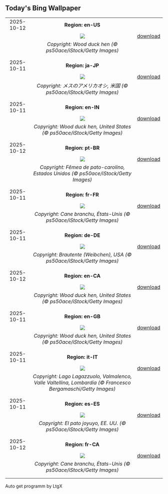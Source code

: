 ## Today's Bing Wallpaper
|      |      |      |
| :----: | :----: | :----: |
|2025-10-12|**Region: en-US**||
||![](https://www.bing.com/th?id=OHR.WoodDuckHen_EN-US0382439406_UHD.jpg&pid=hp&w=1152&h=648&rs=1&c=4)| [download](https://www.bing.com/th?id=OHR.WoodDuckHen_EN-US0382439406_UHD.jpg)|
||*Copyright: Wood duck hen (© ps50ace/iStock/Getty Images)*
||
|||
|2025-10-11|**Region: ja-JP**||
||![](https://www.bing.com/th?id=OHR.WoodDuckHen_JA-JP7933266501_UHD.jpg&pid=hp&w=1152&h=648&rs=1&c=4)| [download](https://www.bing.com/th?id=OHR.WoodDuckHen_JA-JP7933266501_UHD.jpg)|
||*Copyright: メスのアメリカオシ, 米国 (© ps50ace/iStock/Getty Images)*
||
|||
|2025-10-11|**Region: en-IN**||
||![](https://www.bing.com/th?id=OHR.WoodDuckHen_EN-IN0584855660_UHD.jpg&pid=hp&w=1152&h=648&rs=1&c=4)| [download](https://www.bing.com/th?id=OHR.WoodDuckHen_EN-IN0584855660_UHD.jpg)|
||*Copyright: Wood duck hen, United States (© ps50ace/iStock/Getty Images)*
||
|||
|2025-10-12|**Region: pt-BR**||
||![](https://www.bing.com/th?id=OHR.WoodDuckHen_PT-BR4872632595_UHD.jpg&pid=hp&w=1152&h=648&rs=1&c=4)| [download](https://www.bing.com/th?id=OHR.WoodDuckHen_PT-BR4872632595_UHD.jpg)|
||*Copyright: Fêmea de pato-carolino, Estados Unidos (© ps50ace/iStock/Getty Images)*
||
|||
|2025-10-11|**Region: fr-FR**||
||![](https://www.bing.com/th?id=OHR.WoodDuckHen_FR-FR2128757864_UHD.jpg&pid=hp&w=1152&h=648&rs=1&c=4)| [download](https://www.bing.com/th?id=OHR.WoodDuckHen_FR-FR2128757864_UHD.jpg)|
||*Copyright: Cane branchu, États-Unis (© ps50ace/iStock/Getty Images)*
||
|||
|2025-10-11|**Region: de-DE**||
||![](https://www.bing.com/th?id=OHR.WoodDuckHen_DE-DE3532721036_UHD.jpg&pid=hp&w=1152&h=648&rs=1&c=4)| [download](https://www.bing.com/th?id=OHR.WoodDuckHen_DE-DE3532721036_UHD.jpg)|
||*Copyright: Brautente (Weibchen), USA (© ps50ace/iStock/Getty Images)*
||
|||
|2025-10-12|**Region: en-CA**||
||![](https://www.bing.com/th?id=OHR.WoodDuckHen_EN-CA8442966636_UHD.jpg&pid=hp&w=1152&h=648&rs=1&c=4)| [download](https://www.bing.com/th?id=OHR.WoodDuckHen_EN-CA8442966636_UHD.jpg)|
||*Copyright: Wood duck hen, United States (© ps50ace/iStock/Getty Images)*
||
|||
|2025-10-11|**Region: en-GB**||
||![](https://www.bing.com/th?id=OHR.WoodDuckHen_EN-GB5445479640_UHD.jpg&pid=hp&w=1152&h=648&rs=1&c=4)| [download](https://www.bing.com/th?id=OHR.WoodDuckHen_EN-GB5445479640_UHD.jpg)|
||*Copyright: Wood duck hen, United States (© ps50ace/iStock/Getty Images)*
||
|||
|2025-10-11|**Region: it-IT**||
||![](https://www.bing.com/th?id=OHR.LagoLagazuolo_IT-IT9428871019_UHD.jpg&pid=hp&w=1152&h=648&rs=1&c=4)| [download](https://www.bing.com/th?id=OHR.LagoLagazuolo_IT-IT9428871019_UHD.jpg)|
||*Copyright: Lago Lagazzuolo, Valmalenco, Valle Valtellina, Lombardia (© Francesco Bergamaschi/Getty Images)*
||
|||
|2025-10-11|**Region: es-ES**||
||![](https://www.bing.com/th?id=OHR.WoodDuckHen_ES-ES1058654365_UHD.jpg&pid=hp&w=1152&h=648&rs=1&c=4)| [download](https://www.bing.com/th?id=OHR.WoodDuckHen_ES-ES1058654365_UHD.jpg)|
||*Copyright: El pato joyuyo, EE. UU. (© ps50ace/iStock/Getty Images)*
||
|||
|2025-10-12|**Region: fr-CA**||
||![](https://www.bing.com/th?id=OHR.WoodDuckHen_FR-CA5874866623_UHD.jpg&pid=hp&w=1152&h=648&rs=1&c=4)| [download](https://www.bing.com/th?id=OHR.WoodDuckHen_FR-CA5874866623_UHD.jpg)|
||*Copyright: Cane branchu, États-Unis (© ps50ace/iStock/Getty Images)*
||
|||

Auto get programm by LtgX
